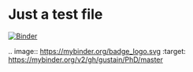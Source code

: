 # Just a test file


[![Binder](https://mybinder.org/badge_logo.svg)](https://mybinder.org/v2/gh/gustain/PhD/master)

.. image:: https://mybinder.org/badge_logo.svg
 :target: https://mybinder.org/v2/gh/gustain/PhD/master
